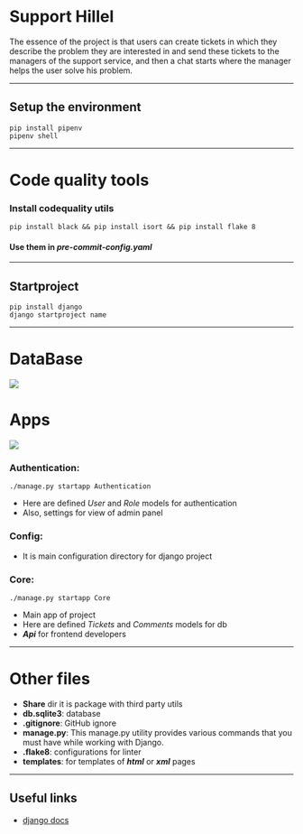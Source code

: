 # Support Hillel

The essence of the project is that users can create tickets in which they describe the problem they are interested in
and send these tickets to the managers of the support service, and then a chat starts where the manager helps the user
solve his problem.
___

## Setup the environment

```
pip install pipenv
pipenv shell
```

___

# Code quality tools

### Install codequality utils

```
pip install black && pip install isort && pip install flake 8
```

#### Use them in *pre-commit-config.yaml*

___

## Startproject

```
pip install django
django startproject name
```

___

# DataBase

![](/home/tornesko/PycharmProjects/HillelSupport/docs/database.png)

# Apps

![](/home/tornesko/PycharmProjects/HillelSupport/docs/file_structure.jpeg)

### Authentication:

```
./manage.py startapp Authentication
```

- Here are defined *User* and *Role* models for authentication
- Also, settings for view of admin panel

### Config:

- It is main configuration directory for django project

### Core:

```
./manage.py startapp Core
```

- Main app of project
- Here are defined *Tickets* and *Comments* models for db
- ***Api*** for frontend developers

___

# Other files

- **Share** dir it is package with third party utils
- **db.sqlite3**: database
- **.gitignore**: GitHub ignore
- **manage.py**: This manage.py utility provides various commands that you must have while working with Django.
- **.flake8**: configurations for linter
- **templates**: for templates of ***html*** or ***xml*** pages

___

## Useful links

- [django docs](https://docs.djangoproject.com/en/4.1/)

